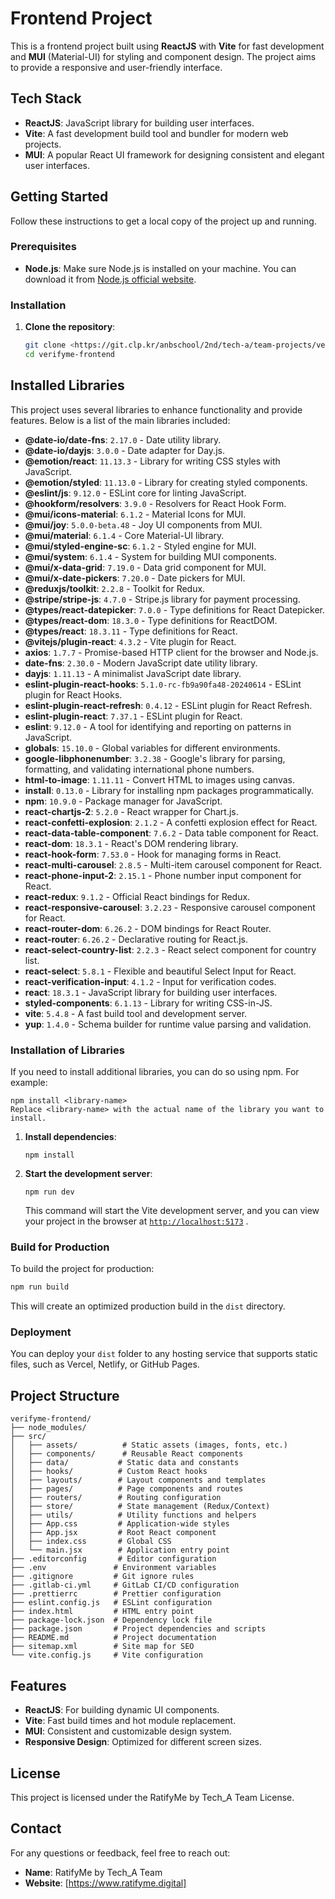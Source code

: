 

# Frontend Project

This is a frontend project built using **ReactJS** with **Vite** for fast development and **MUI** (Material-UI) for styling and component design. The project aims to provide a responsive and user-friendly interface.

## Tech Stack

- **ReactJS**: JavaScript library for building user interfaces.
- **Vite**: A fast development build tool and bundler for modern web projects.
- **MUI**: A popular React UI framework for designing consistent and elegant user interfaces.

## Getting Started

Follow these instructions to get a local copy of the project up and running.

### Prerequisites

- **Node.js**: Make sure Node.js is installed on your machine. You can download it from [Node.js official website](<https://nodejs.org/>).

### Installation

1. **Clone the repository**:
   ```bash
   git clone <https://git.clp.kr/anbschool/2nd/tech-a/team-projects/verifyme-frontend.git>
   cd verifyme-frontend

## Installed Libraries

This project uses several libraries to enhance functionality and provide features. Below is a list of the main libraries included:

- **@date-io/date-fns**: `2.17.0` - Date utility library.
- **@date-io/dayjs**: `3.0.0` - Date adapter for Day.js.
- **@emotion/react**: `11.13.3` - Library for writing CSS styles with JavaScript.
- **@emotion/styled**: `11.13.0` - Library for creating styled components.
- **@eslint/js**: `9.12.0` - ESLint core for linting JavaScript.
- **@hookform/resolvers**: `3.9.0` - Resolvers for React Hook Form.
- **@mui/icons-material**: `6.1.2` - Material Icons for MUI.
- **@mui/joy**: `5.0.0-beta.48` - Joy UI components from MUI.
- **@mui/material**: `6.1.4` - Core Material-UI library.
- **@mui/styled-engine-sc**: `6.1.2` - Styled engine for MUI.
- **@mui/system**: `6.1.4` - System for building MUI components.
- **@mui/x-data-grid**: `7.19.0` - Data grid component for MUI.
- **@mui/x-date-pickers**: `7.20.0` - Date pickers for MUI.
- **@reduxjs/toolkit**: `2.2.8` - Toolkit for Redux.
- **@stripe/stripe-js**: `4.7.0` - Stripe.js library for payment processing.
- **@types/react-datepicker**: `7.0.0` - Type definitions for React Datepicker.
- **@types/react-dom**: `18.3.0` - Type definitions for ReactDOM.
- **@types/react**: `18.3.11` - Type definitions for React.
- **@vitejs/plugin-react**: `4.3.2` - Vite plugin for React.
- **axios**: `1.7.7` - Promise-based HTTP client for the browser and Node.js.
- **date-fns**: `2.30.0` - Modern JavaScript date utility library.
- **dayjs**: `1.11.13` - A minimalist JavaScript date library.
- **eslint-plugin-react-hooks**: `5.1.0-rc-fb9a90fa48-20240614` - ESLint plugin for React Hooks.
- **eslint-plugin-react-refresh**: `0.4.12` - ESLint plugin for React Refresh.
- **eslint-plugin-react**: `7.37.1` - ESLint plugin for React.
- **eslint**: `9.12.0` - A tool for identifying and reporting on patterns in JavaScript.
- **globals**: `15.10.0` - Global variables for different environments.
- **google-libphonenumber**: `3.2.38` - Google's library for parsing, formatting, and validating international phone numbers.
- **html-to-image**: `1.11.11` - Convert HTML to images using canvas.
- **install**: `0.13.0` - Library for installing npm packages programmatically.
- **npm**: `10.9.0` - Package manager for JavaScript.
- **react-chartjs-2**: `5.2.0` - React wrapper for Chart.js.
- **react-confetti-explosion**: `2.1.2` - A confetti explosion effect for React.
- **react-data-table-component**: `7.6.2` - Data table component for React.
- **react-dom**: `18.3.1` - React's DOM rendering library.
- **react-hook-form**: `7.53.0` - Hook for managing forms in React.
- **react-multi-carousel**: `2.8.5` - Multi-item carousel component for React.
- **react-phone-input-2**: `2.15.1` - Phone number input component for React.
- **react-redux**: `9.1.2` - Official React bindings for Redux.
- **react-responsive-carousel**: `3.2.23` - Responsive carousel component for React.
- **react-router-dom**: `6.26.2` - DOM bindings for React Router.
- **react-router**: `6.26.2` - Declarative routing for React.js.
- **react-select-country-list**: `2.2.3` - React select component for country list.
- **react-select**: `5.8.1` - Flexible and beautiful Select Input for React.
- **react-verification-input**: `4.1.2` - Input for verification codes.
- **react**: `18.3.1` - JavaScript library for building user interfaces.
- **styled-components**: `6.1.13` - Library for writing CSS-in-JS.
- **vite**: `5.4.8` - A fast build tool and development server.
- **yup**: `1.4.0` - Schema builder for runtime value parsing and validation.

### Installation of Libraries

If you need to install additional libraries, you can do so using npm. For example:

```
npm install <library-name>
Replace <library-name> with the actual name of the library you want to install.

```

1. **Install dependencies**:
    
    ```
    npm install
    
    ```
    
2. **Start the development server**:
    
    ```
    npm run dev
    
    ```
    
    This command will start the Vite development server, and you can view your project in the browser at [`http://localhost:5173`](http://localhost:5173/) .
    

### Build for Production

To build the project for production:

```bash
npm run build

```

This will create an optimized production build in the `dist` directory.

### Deployment

You can deploy your `dist` folder to any hosting service that supports static files, such as Vercel, Netlify, or GitHub Pages.

## Project Structure

```
verifyme-frontend/
├── node_modules/
├── src/
│   ├── assets/          # Static assets (images, fonts, etc.)
│   ├── components/      # Reusable React components
│   ├── data/           # Static data and constants
│   ├── hooks/          # Custom React hooks
│   ├── layouts/        # Layout components and templates
│   ├── pages/          # Page components and routes
│   ├── routers/        # Routing configuration
│   ├── store/          # State management (Redux/Context)
│   ├── utils/          # Utility functions and helpers
│   ├── App.css         # Application-wide styles
│   ├── App.jsx         # Root React component
│   ├── index.css       # Global CSS
│   └── main.jsx        # Application entry point
├── .editorconfig       # Editor configuration
├── .env               # Environment variables
├── .gitignore         # Git ignore rules
├── .gitlab-ci.yml     # GitLab CI/CD configuration
├── .prettierrc        # Prettier configuration
├── eslint.config.js   # ESLint configuration
├── index.html         # HTML entry point
├── package-lock.json  # Dependency lock file
├── package.json       # Project dependencies and scripts
├── README.md          # Project documentation
├── sitemap.xml        # Site map for SEO
└── vite.config.js     # Vite configuration
```

## Features

- **ReactJS**: For building dynamic UI components.
- **Vite**: Fast build times and hot module replacement.
- **MUI**: Consistent and customizable design system.
- **Responsive Design**: Optimized for different screen sizes.

## License

This project is licensed under the RatifyMe by Tech_A Team License.
## Contact

For any questions or feedback, feel free to reach out:

- **Name**: RatifyMe by Tech_A Team
- **Website**: [https://www.ratifyme.digital]